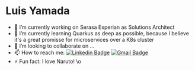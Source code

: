 # Luis Yamada


- 🔭  I’m currently working on Serasa Experian as Solutions Architect
- 🌱  I’m currently learning Quarkus as deep as possible, because I believe it's a great promisse for microservices over a K8s cluster
- 👯  I’m looking to collaborate on ...
- 📫 How to reach me:
[![Linkedin Badge](https://img.shields.io/badge/-LinkedIn-blue?style=flat-square&logo=Linkedin&logoColor=white&link=https://www.linkedin.com/in/luis-yamada/)](https://www.linkedin.com/in/luis-yamada/)
[![Gmail Badge](https://img.shields.io/badge/-Gmail-c14438?style=flat-square&logo=Gmail&logoColor=white&link=mailto:luishm.yamada@gmail.com)](mailto:luishm.yamada@gmail.com)
- ⚡ Fun fact: I love Naruto! \o
